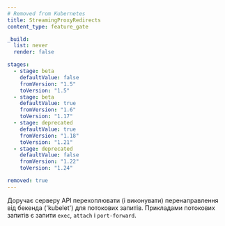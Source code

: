 ```yaml
---
# Removed from Kubernetes
title: StreamingProxyRedirects
content_type: feature_gate

_build:
  list: never
  render: false

stages:
  - stage: beta
    defaultValue: false
    fromVersion: "1.5"
    toVersion: "1.5"
  - stage: beta
    defaultValue: true
    fromVersion: "1.6"
    toVersion: "1.17"
  - stage: deprecated
    defaultValue: true
    fromVersion: "1.18"
    toVersion: "1.21"
  - stage: deprecated
    defaultValue: false
    fromVersion: "1.22"
    toVersion: "1.24"

removed: true
---
```

Доручає серверу API перехоплювати (і виконувати) перенаправлення від бекенда ('kubelet') для потокових запитів. Прикладами потокових запитів є запити `exec`, `attach` і `port-forward`.
